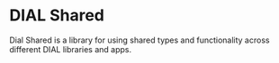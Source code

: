 # DIAL Shared

Dial Shared is a library for using shared types and functionality across different DIAL libraries and apps.
